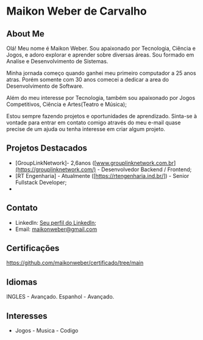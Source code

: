 # Maikon Weber de Carvalho 

## About Me
Olá! Meu nome é Maikon Weber. Sou apaixonado por Tecnologia, Ciência e Jogos, e adoro explorar e aprender sobre diversas áreas. Sou formado em Analíse e Desenvolvimento de Sistemas.

Minha jornada começo quando ganhei meu primeiro computador a 25 anos atras. Porém somente com 30 anos comecei a dedicar a  area do Desenvolvimento de Software.

Além do meu interesse por Tecnologia, também sou apaixonado por Jogos Competitivos, Ciência e Artes(Teatro e Música);

Estou sempre fazendo projetos e oportunidades de aprendizado.
Sinta-se à vontade para entrar em contato comigo através do meu  e-mail quase precise de um ajuda ou tenha interesse em criar algum projeto.

## Projetos Destacados
- [GroupLinkNetwork]- 2,6anos ([www.grouplinknetwork.com.br](https://grouplinknetwork.com/) - Desenvolvedor Backend / Frontend;
- [RT Engenharia] - Atualmente ([https://rtengenharia.ind.br/]) - Senior Fullstack Developer; 
-   
## Contato
- LinkedIn: [Seu perfil do LinkedIn](in/maikonwebercorp);
- Email: maikonweber@gmail.com
  
## Certificações
https://github.com/maikonweber/certificado/tree/main 

## Idiomas
  INGLES - Avançado.
  Espanhol - Avançado. 

## Interesses
- Jogos - Musica - Codigo

